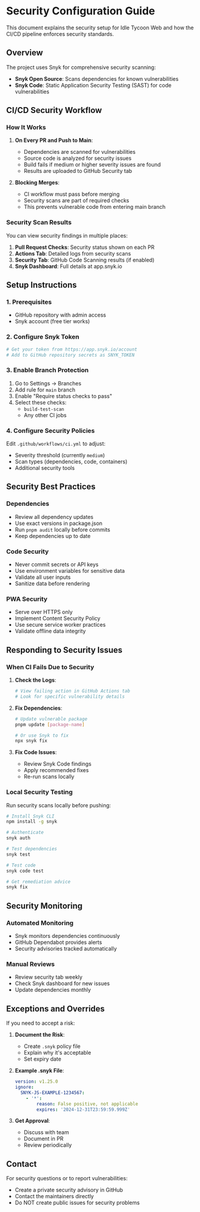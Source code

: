 # Security Configuration Guide

This document explains the security setup for Idle Tycoon Web and how the CI/CD pipeline enforces security standards.

## Overview

The project uses Snyk for comprehensive security scanning:
- **Snyk Open Source**: Scans dependencies for known vulnerabilities
- **Snyk Code**: Static Application Security Testing (SAST) for code vulnerabilities

## CI/CD Security Workflow

### How It Works

1. **On Every PR and Push to Main**:
   - Dependencies are scanned for vulnerabilities
   - Source code is analyzed for security issues
   - Build fails if medium or higher severity issues are found
   - Results are uploaded to GitHub Security tab

2. **Blocking Merges**:
   - CI workflow must pass before merging
   - Security scans are part of required checks
   - This prevents vulnerable code from entering main branch

### Security Scan Results

You can view security findings in multiple places:

1. **Pull Request Checks**: Security status shown on each PR
2. **Actions Tab**: Detailed logs from security scans
3. **Security Tab**: GitHub Code Scanning results (if enabled)
4. **Snyk Dashboard**: Full details at app.snyk.io

## Setup Instructions

### 1. Prerequisites

- GitHub repository with admin access
- Snyk account (free tier works)

### 2. Configure Snyk Token

```bash
# Get your token from https://app.snyk.io/account
# Add to GitHub repository secrets as SNYK_TOKEN
```

### 3. Enable Branch Protection

1. Go to Settings → Branches
2. Add rule for `main` branch
3. Enable "Require status checks to pass"
4. Select these checks:
   - `build-test-scan`
   - Any other CI jobs

### 4. Configure Security Policies

Edit `.github/workflows/ci.yml` to adjust:
- Severity threshold (currently `medium`)
- Scan types (dependencies, code, containers)
- Additional security tools

## Security Best Practices

### Dependencies
- Review all dependency updates
- Use exact versions in package.json
- Run `pnpm audit` locally before commits
- Keep dependencies up to date

### Code Security
- Never commit secrets or API keys
- Use environment variables for sensitive data
- Validate all user inputs
- Sanitize data before rendering

### PWA Security
- Serve over HTTPS only
- Implement Content Security Policy
- Use secure service worker practices
- Validate offline data integrity

## Responding to Security Issues

### When CI Fails Due to Security

1. **Check the Logs**:
   ```bash
   # View failing action in GitHub Actions tab
   # Look for specific vulnerability details
   ```

2. **Fix Dependencies**:
   ```bash
   # Update vulnerable package
   pnpm update [package-name]
   
   # Or use Snyk to fix
   npx snyk fix
   ```

3. **Fix Code Issues**:
   - Review Snyk Code findings
   - Apply recommended fixes
   - Re-run scans locally

### Local Security Testing

Run security scans locally before pushing:

```bash
# Install Snyk CLI
npm install -g snyk

# Authenticate
snyk auth

# Test dependencies
snyk test

# Test code
snyk code test

# Get remediation advice
snyk fix
```

## Security Monitoring

### Automated Monitoring
- Snyk monitors dependencies continuously
- GitHub Dependabot provides alerts
- Security advisories tracked automatically

### Manual Reviews
- Review security tab weekly
- Check Snyk dashboard for new issues
- Update dependencies monthly

## Exceptions and Overrides

If you need to accept a risk:

1. **Document the Risk**:
   - Create `.snyk` policy file
   - Explain why it's acceptable
   - Set expiry date

2. **Example .snyk File**:
   ```yaml
   version: v1.25.0
   ignore:
     SNYK-JS-EXAMPLE-1234567:
       - '*':
           reason: False positive, not applicable
           expires: '2024-12-31T23:59:59.999Z'
   ```

3. **Get Approval**:
   - Discuss with team
   - Document in PR
   - Review periodically

## Contact

For security questions or to report vulnerabilities:
- Create a private security advisory in GitHub
- Contact the maintainers directly
- Do NOT create public issues for security problems